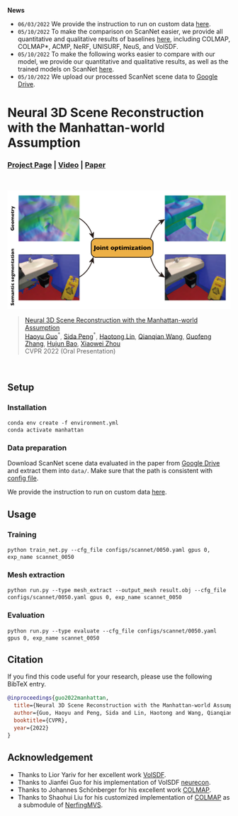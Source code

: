 **News**

* `06/03/2022` We provide the instruction to run on custom data [here](./docs/CUSTOM.md).
* `05/10/2022` To make the comparison on ScanNet easier, we provide all quantitative and qualitative results of baselines [here](./docs/RESULTS.md#baseline-results), including COLMAP, COLMAP*, ACMP, NeRF, UNISURF, NeuS, and VolSDF.
* `05/10/2022` To make the following works easier to compare with our model, we provide our quantitative and qualitative results, as well as the trained models on ScanNet [here](./docs/RESULTS.md#our-results).
* `05/10/2022` We upload our processed ScanNet scene data to [Google Drive](https://drive.google.com/drive/folders/1LyeLuJzTH7-JWUG886gpN1WEzxGDRLm3?usp=sharing).

# Neural 3D Scene Reconstruction with the Manhattan-world Assumption
### [Project Page](https://zju3dv.github.io/manhattan_sdf) | [Video](https://www.youtube.com/watch?v=U4zmSuh31g0) | [Paper](https://arxiv.org/abs/2205.02836)
<br/>

![introduction](./assets/introduction.png)

> [Neural 3D Scene Reconstruction with the Manhattan-world Assumption](https://arxiv.org/abs/2205.02836)  
> [Haoyu Guo](https://github.com/ghy0324)<sup>\*</sup>, [Sida Peng](https://pengsida.net)<sup>\*</sup>, [Haotong Lin](https://github.com/haotongl), [Qianqian Wang](http://www.cs.cornell.edu/~qqw/), [Guofeng Zhang](http://www.cad.zju.edu.cn/home/gfzhang/), [Hujun Bao](http://www.cad.zju.edu.cn/home/bao/), [Xiaowei Zhou](https://xzhou.me)  
> CVPR 2022 (Oral Presentation)
<br/>

## Setup

### Installation
```shell
conda env create -f environment.yml
conda activate manhattan
```

### Data preparation

Download ScanNet scene data evaluated in the paper from [Google Drive](https://drive.google.com/drive/folders/1LyeLuJzTH7-JWUG886gpN1WEzxGDRLm3?usp=sharing) and extract them into `data/`. Make sure that the path is consistent with [config file](./configs/scannet/0050.yaml#L38).

We provide the instruction to run on custom data [here](./docs/CUSTOM.md).

## Usage

### Training

```shell
python train_net.py --cfg_file configs/scannet/0050.yaml gpus 0, exp_name scannet_0050
```

### Mesh extraction

```shell
python run.py --type mesh_extract --output_mesh result.obj --cfg_file configs/scannet/0050.yaml gpus 0, exp_name scannet_0050
```

### Evaluation

```shell
python run.py --type evaluate --cfg_file configs/scannet/0050.yaml gpus 0, exp_name scannet_0050
```


## Citation

If you find this code useful for your research, please use the following BibTeX entry.

```bibtex
@inproceedings{guo2022manhattan,
  title={Neural 3D Scene Reconstruction with the Manhattan-world Assumption},
  author={Guo, Haoyu and Peng, Sida and Lin, Haotong and Wang, Qianqian and Zhang, Guofeng and Bao, Hujun and Zhou, Xiaowei},
  booktitle={CVPR},
  year={2022}
}
```

## Acknowledgement

- Thanks to Lior Yariv for her excellent work [VolSDF](https://lioryariv.github.io/volsdf/).
- Thanks to Jianfei Guo for his implementation of VolSDF [neurecon](https://github.com/ventusff/neurecon).
- Thanks to Johannes Schönberger for his excellent work [COLMAP](https://github.com/colmap/colmap).
- Thanks to Shaohui Liu for his customized implementation of [COLMAP](https://github.com/B1ueber2y/colmap/tree/c84269d693246d8294307cc32f851813f18b6a2d) as a submodule of [NerfingMVS](https://github.com/weiyithu/NerfingMVS).

